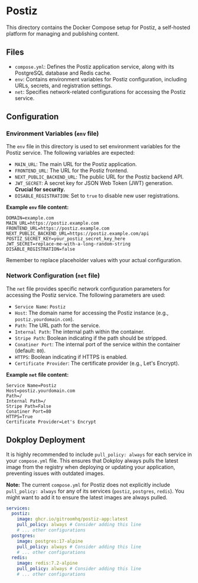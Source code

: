 # Postiz

This directory contains the Docker Compose setup for Postiz, a self-hosted platform for managing and publishing content.

## Files

- `compose.yml`: Defines the Postiz application service, along with its PostgreSQL database and Redis cache.
- `env`: Contains environment variables for Postiz configuration, including URLs, secrets, and registration settings.
- `net`: Specifies network-related configurations for accessing the Postiz service.

## Configuration

### Environment Variables (`env` file)

The `env` file in this directory is used to set environment variables for the Postiz service. The following variables are expected:

- `MAIN_URL`: The main URL for the Postiz application.
- `FRONTEND_URL`: The URL for the Postiz frontend.
- `NEXT_PUBLIC_BACKEND_URL`: The public URL for the Postiz backend API.
- `JWT_SECRET`: A secret key for JSON Web Token (JWT) generation. **Crucial for security.**
- `DISABLE_REGISTRATION`: Set to `true` to disable new user registrations.

**Example `env` file content:**
```
DOMAIN=example.com
MAIN_URL=https://postiz.example.com
FRONTEND_URL=https://postiz.example.com
NEXT_PUBLIC_BACKEND_URL=https://postiz.example.com/api
POSTIZ_SECRET_KEY=your_postiz_secret_key_here
JWT_SECRET=replace-me-with-a-long-random-string
DISABLE_REGISTRATION=false
```
Remember to replace placeholder values with your actual configuration.

### Network Configuration (`net` file)

The `net` file provides specific network configuration parameters for accessing the Postiz service. The following parameters are used:

- `Service Name`: `Postiz`
- `Host`: The domain name for accessing the Postiz instance (e.g., `postiz.yourdomain.com`).
- `Path`: The URL path for the service.
- `Internal Path`: The internal path within the container.
- `Stripe Path`: Boolean indicating if the path should be stripped.
- `Conatiner Port`: The internal port of the service within the container (default: `80`).
- `HTTPS`: Boolean indicating if HTTPS is enabled.
- `Certificate Provider`: The certificate provider (e.g., Let's Encrypt).

**Example `net` file content:**
```
Service Name=Postiz
Host=postiz.yourdomain.com
Path=/
Internal Path=/
Stripe Path=False
Conatiner Port=80
HTTPS=True
Certificate Provider=Let's Encrypt
```

## Dokploy Deployment

It is highly recommended to include `pull_policy: always` for each service in your `compose.yml` file. This ensures that Dokploy always pulls the latest image from the registry when deploying or updating your application, preventing issues with outdated images.

**Note:** The current `compose.yml` for Postiz does not explicitly include `pull_policy: always` for any of its services (`postiz`, `postgres`, `redis`). You might want to add it to ensure the latest images are always pulled.

```yaml
services:
  postiz:
    image: ghcr.io/gitroomhq/postiz-app:latest
    pull_policy: always # Consider adding this line
    # ... other configurations
  postgres:
    image: postgres:17-alpine
    pull_policy: always # Consider adding this line
    # ... other configurations
  redis:
    image: redis:7.2-alpine
    pull_policy: always # Consider adding this line
    # ... other configurations
